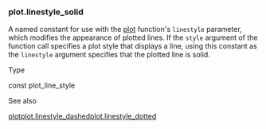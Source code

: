 ### plot.linestyle\_solid

A named constant for use with the [plot](#fun_plot) function's `linestyle` parameter, which modifies the appearance of plotted lines. If the `style` argument of the function call specifies a plot style that displays a line, using this constant as the `linestyle` argument specifies that the plotted line is solid.

Type

const plot\_line\_style

See also

[plot](#fun_plot)[plot.linestyle\_dashed](#const_plot.linestyle_dashed)[plot.linestyle\_dotted](#const_plot.linestyle_dotted)
